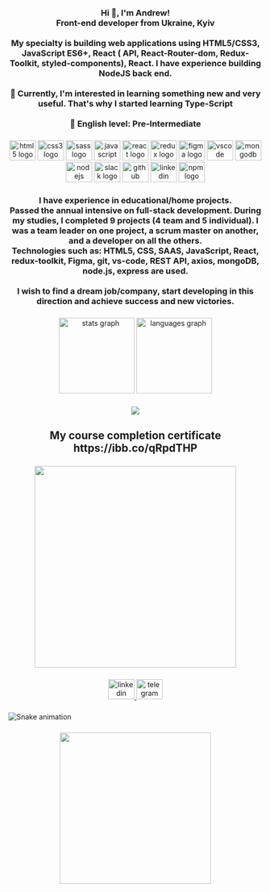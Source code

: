 <h3 align="center">Hi 👋, I'm Andrew!<br>Front-end developer from Ukraine, Kyiv<br><br>My specialty is building web applications using HTML5/CSS3, JavaScript ES6+, React ( API, React-Router-dom, Redux-Toolkit, styled-components), React. I have experience building NodeJS back end.<br><br>🧠 Currently, I'm interested in learning something new and very useful. That's why I started learning Type-Script<br><br>👅 English level: Pre-Intermediate</h3>

###

<div align="center">
  <img src="https://cdn.jsdelivr.net/gh/devicons/devicon/icons/html5/html5-original.svg" height="40" width="52" alt="html5 logo"  />
  <img src="https://cdn.jsdelivr.net/gh/devicons/devicon/icons/css3/css3-original.svg" height="40" width="52" alt="css3 logo"  />
  <img src="https://cdn.jsdelivr.net/gh/devicons/devicon/icons/sass/sass-original.svg" height="40" width="52" alt="sass logo"  />
  <img src="https://cdn.jsdelivr.net/gh/devicons/devicon/icons/javascript/javascript-original.svg" height="40" width="52" alt="javascript logo"  />
  <img src="https://cdn.jsdelivr.net/gh/devicons/devicon/icons/react/react-original.svg" height="40" width="52" alt="react logo"  />
  <img src="https://cdn.jsdelivr.net/gh/devicons/devicon/icons/redux/redux-original.svg" height="40" width="52" alt="redux logo"  />
  <img src="https://cdn.jsdelivr.net/gh/devicons/devicon/icons/figma/figma-original.svg" height="40" width="52" alt="figma logo"  />
  <img src="https://cdn.jsdelivr.net/gh/devicons/devicon/icons/vscode/vscode-original.svg" height="40" width="52" alt="vscode logo"  />
  <img src="https://cdn.jsdelivr.net/gh/devicons/devicon/icons/mongodb/mongodb-original.svg" height="40" width="52" alt="mongodb logo"  />
  <img src="https://cdn.jsdelivr.net/gh/devicons/devicon/icons/nodejs/nodejs-original.svg" height="40" width="52" alt="nodejs logo"  />
  <img src="https://cdn.jsdelivr.net/gh/devicons/devicon/icons/slack/slack-original.svg" height="40" width="52" alt="slack logo"  />
  <img src="https://cdn.jsdelivr.net/gh/devicons/devicon/icons/github/github-original.svg" height="40" width="52" alt="github logo"  />
  <img src="https://cdn.jsdelivr.net/gh/devicons/devicon/icons/linkedin/linkedin-original.svg" height="40" width="52" alt="linkedin logo"  />
  <img src="https://cdn.jsdelivr.net/gh/devicons/devicon/icons/npm/npm-original-wordmark.svg" height="40" width="52" alt="npm logo"  />
</div>

###

<h3 align="center">I have experience in educational/home projects.<br>Passed the annual intensive on full-stack development. During my studies, I completed 9 projects (4 team and 5 individual). I was a team leader on one project, a scrum master on another, and a developer on all the others.<br>Technologies such as: HTML5, CSS, SAAS, JavaScript, React, redux-toolkit, Figma, git, vs-code, REST API, axios, mongoDB, node.js, express are used.<br><br>I wish  to find a dream job/company, start developing in this direction and achieve success and new victories.</h3>

###

<div align="center">
  <img src="https://github-readme-stats.vercel.app/api?hide_title=false&hide_rank=false&show_icons=true&include_all_commits=true&count_private=true&disable_animations=false&theme=dracula&locale=en&hide_border=false&username=OttoCarius" height="150" alt="stats graph"  />
  <img src="https://github-readme-stats.vercel.app/api/top-langs?locale=en&hide_title=false&layout=compact&card_width=320&langs_count=5&theme=dracula&hide_border=false&username=OttoCarius" height="150" alt="languages graph"  />
</div>

###

<div align="center">
  <img src="https://profile-counter.glitch.me/OttoCarius/count.svg?"  />
</div>

###

<div align="left">
</div>

###

<h2 align="center">My course completion certificate https://ibb.co/qRpdTHP</h2>

###

<div align="left">
</div>

###

<div align="center">
  <img height="400" src="https://i.gifer.com/8DDl.gif"  />
</div>

###

<div align="center">
  <a href="https://www.linkedin.com/in/andrew-podlesnyi/" target="_blank">
    <img src="https://raw.githubusercontent.com/maurodesouza/profile-readme-generator/master/src/assets/icons/social/linkedin/default.svg" width="52" height="40" alt="linkedin logo"  />
  </a>
  <a href="https://t.me/andrewreich" target="_blank">
    <img src="https://raw.githubusercontent.com/maurodesouza/profile-readme-generator/master/src/assets/icons/social/telegram/default.svg" width="52" height="40" alt="telegram logo"  />
  </a>
</div>

###

<img src="https://raw.githubusercontent.com/OttoCarius/OttoCarius/blob/output/snake.svg" alt="Snake animation" />

###

<div align="center">
  <img height="300" src="https://i.gifer.com/1pXC.gif"  />
</div>

###
